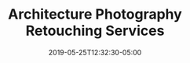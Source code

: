 ---
title: "Architecture Photography Retouching Services"
date: 2019-05-25T12:32:30-05:00
image: "img/mcarchretouch6.jpg"
---
